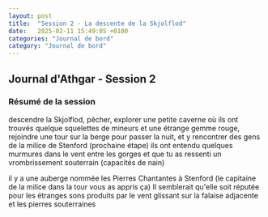 ```yaml
---
layout: post
title:  "Session 2 - La descente de la Skjolflod"
date:   2025-02-11 15:49:05 +0100
categories: "Journal de bord"
category: "Journal de bord"
---
```


## Journal d'Athgar - Session 2

### Résumé de la session
descendre la Skjolflod, pêcher, explorer une petite caverne où ils ont trouvés quelque squelettes de mineurs et une étrange gemme rouge, rejoindre une tour sur la berge pour passer la nuit, et y rencontrer des gens de la milice de Stenford (prochaine étape)
ils ont entendu quelques murmures dans le vent entre les gorges et que tu as ressenti un vrombrissement souterrain (capacités de nain)

il y a une auberge nommée les Pierres Chantantes à Stenford (le capitaine de la milice dans la tour vous as appris ça)
Il semblerait qu'elle soit réputée pour les étranges sons produits par le vent glissant sur la falaise adjacente et les pierres souterraines